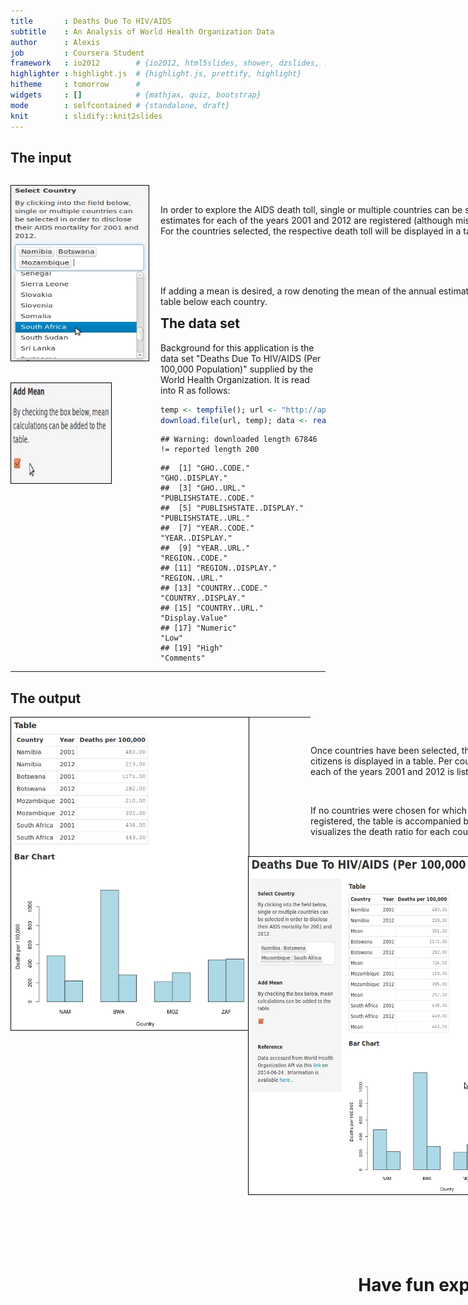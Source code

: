 ```yaml
---
title       : Deaths Due To HIV/AIDS
subtitle    : An Analysis of World Health Organization Data
author      : Alexis
job         : Coursera Student
framework   : io2012        # {io2012, html5slides, shower, dzslides, ...}
highlighter : highlight.js  # {highlight.js, prettify, highlight}
hitheme     : tomorrow      # 
widgets     : []            # {mathjax, quiz, bootstrap}
mode        : selfcontained # {standalone, draft}
knit        : slidify::knit2slides
---
```


## The input

<div id="container" style="width:900px">

<div id="image1" style="width:240px;float:left">

<img src="https://raw.githubusercontent.com/av1611/DevDataProductsCourseProject1/gh-pages/figures/input.jpeg" alt="Shiny Input" width="220" height="280"
style="border:1px solid black"><br><br>

<img src="https://raw.githubusercontent.com/av1611/DevDataProductsCourseProject1/gh-pages/figures/mean.jpeg" alt="Adding a mean" width="160" height="160"
style="border:1px solid black">

</div>

<div id="text1" style="width:660px;float:right">

<br><p>In order to explore the AIDS death toll, single or multiple countries can
be selected. Per country, estimates for each of the years 2001 and 2012 are
registered (although missing values may occur). For the countries selected,
the respective death toll will be displayed in a table and a bar chart.</p>

<br><br><br>

<p>If adding a mean is desired, a row denoting the mean of the annual estimates 
can be added to the table below each country.</p>

</div></div>

--- 

## The data set

<p>Background for this application is the data set "Deaths Due To HIV/AIDS 
(Per 100,000 Population)" supplied by the World Health Organization. It is
read into R as follows:</p>


```r
temp <- tempfile(); url <- "http://apps.who.int/gho/athena/api/GHO/WHS2_138.csv?profile=verbose"
download.file(url, temp); data <- read.csv(temp); unlink(temp)
```

```
## Warning: downloaded length 67846 != reported length 200
```


```
##  [1] "GHO..CODE."             "GHO..DISPLAY."         
##  [3] "GHO..URL."              "PUBLISHSTATE..CODE."   
##  [5] "PUBLISHSTATE..DISPLAY." "PUBLISHSTATE..URL."    
##  [7] "YEAR..CODE."            "YEAR..DISPLAY."        
##  [9] "YEAR..URL."             "REGION..CODE."         
## [11] "REGION..DISPLAY."       "REGION..URL."          
## [13] "COUNTRY..CODE."         "COUNTRY..DISPLAY."     
## [15] "COUNTRY..URL."          "Display.Value"         
## [17] "Numeric"                "Low"                   
## [19] "High"                   "Comments"
```

--- 

## The output

<div id="container" style="width:900px">

<div id="image2" style="width:380px;float:left">
<img src="https://raw.githubusercontent.com/av1611/DevDataProductsCourseProject1/gh-pages/figures/output.jpeg" alt="Shiny Output" width="380" height="500"
style="border:1px solid black">
</div>

<div id="text2" style="width:420px;float:right">

<br><p>Once countries have been selected, their death toll per 100,000 citizens
is displayed in a table. Per country,
a measurement for each of the years 2001 and 2012 is listed.</p><br>

<p>If no countries were chosen for which missing values are registered, the
table is accompanied by a bar chart. It visualizes the death ratio for each
country and year.</p>

</div></div>

---

<div id="container" style="width:900px">

<div id="image3" style="width:480px;float:left">
<br><img src="https://raw.githubusercontent.com/av1611/DevDataProductsCourseProject1/gh-pages/figures/total.jpeg" alt="Shiny Total" width="460" height="540"
style="border:1px solid black">
</div>

<div id="text3" style="width:420px;float:right">
<br><br><br><br><br><center><h1>Have fun exploring!</h1></center>
</div>

</div>
